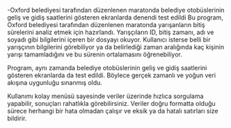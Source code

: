-Oxford belediyesi tarafından düzenlenen maratonda belediye otobüslerinin geliş ve gidiş saatlerini gösteren ekranlarda denendi test edildi
Bu program, Oxford belediyesi tarafından düzenlenen maratonda yarışanların bitiş sürelerini analiz etmek için hazırlandı. Yarışçıların ID, bitiş zamanı, adı ve soyadı gibi bilgilerini içeren bir dosyayı okuyor. Kullanıcı isterse belli bir yarışçının bilgilerini görebiliyor ya da belirlediği zaman aralığında kaç kişinin yarışı tamamladığını ve bu sürenin ortalamasını öğrenebiliyor.

Program, aynı zamanda belediye otobüslerinin geliş ve gidiş saatlerini gösteren ekranlarda da test edildi. Böylece gerçek zamanlı ve yoğun veri akışına uygunluğu sınanmış oldu.

Kullanımı kolay menüsü sayesinde veriler üzerinde hızlıca sorgulama yapabilir, sonuçları rahatlıkla görebilirsiniz. Veriler doğru formatta olduğu sürece herhangi bir hata olmadan çalışır ve eksik ya da hatalı satırları size bildirir.

